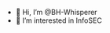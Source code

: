 - 👋 Hi, I’m @BH-Whisperer
- 👀 I’m interested in InfoSEC


<!---
BH-Whisperer/BH-Whisperer is a ✨ special ✨ repository because its `README.md` (this file) appears on your GitHub profile.
You can click the Preview link to take a look at your changes.
--->
